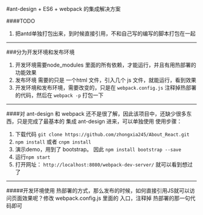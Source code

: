 #ant-design + ES6 + webpack 的集成解决方案

####TODO
  1. 把antd单独打包出来，到时候直接引用，不和自己写的编写的脚本打包在一起
--------------
###分为开发环境和发布环境
  1. 开发环境需要node_modules 里面的所有依赖，才能运行，并且有用热部署的功能效果
  2. 发布环境 需要的只是 一个html 文件，引入几个 js 文件，就能运行，看到效果
  3. 开发环境和发布环境，需要改变的，只是在 `webpack.config.js` 注释掉热部署的代码，然后在 `webpack -p` 打包一下
  
-------------
####对 ant-design 和 webpack 还不是很了解，因此该项目中，还缺少很多东西，只是完成了最基本的 集成 ant-design 进来，可以单独使用
使用步骤：
  1. 下载代码 ```git clone https://github.com/zhongxia245/About_React.git ```
  2. ```npm install```   或者 ```cnpm install```
  3. 演示demo，用到了 bootstrap。 因此   ``` npm install bootstrap --save ```
  4. 运行```npm start```
  5. 打开网址： ``` http://localhost:8080/webpack-dev-server/ ``` 就可以看到想过了

--------
#####开发环境使用 热部署的方式，那么发布的时候，如何直接引用JS就可以访问页面效果呢？修改 webpack.config.js 里面的 入口，注释掉 热部署的那一句代码即可
